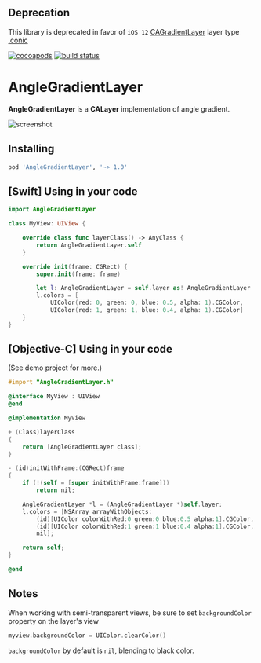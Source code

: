 ## Deprecation

This library is deprecated in favor of `iOS 12` [CAGradientLayer](https://developer.apple.com/documentation/quartzcore/cagradientlayer) layer type [.conic](https://developer.apple.com/documentation/quartzcore/cagradientlayertype)


[![cocoapods](https://img.shields.io/cocoapods/v/AngleGradientLayer.svg)](https://cocoapods.org/pods/AngleGradientLayer)
[![build status](https://img.shields.io/travis/paiv/AngleGradientLayer.svg)](https://travis-ci.org/paiv/AngleGradientLayer)

# AngleGradientLayer

**AngleGradientLayer** is a **CALayer** implementation of angle gradient.

![screenshot](https://github.com/paiv/AngleGradientLayer/raw/master/screenshot.png)

## Installing

```ruby
pod 'AngleGradientLayer', '~> 1.0'
```

## [Swift] Using in your code

```swift
import AngleGradientLayer

class MyView: UIView {

    override class func layerClass() -> AnyClass {
        return AngleGradientLayer.self
    }

    override init(frame: CGRect) {
        super.init(frame: frame)

        let l: AngleGradientLayer = self.layer as! AngleGradientLayer
        l.colors = [
            UIColor(red: 0, green: 0, blue: 0.5, alpha: 1).CGColor,
            UIColor(red: 1, green: 1, blue: 0.4, alpha: 1).CGColor]
    }
}
```

## [Objective-C] Using in your code

(See demo project for more.)

```objective-c
#import "AngleGradientLayer.h"

@interface MyView : UIView
@end

@implementation MyView

+ (Class)layerClass
{
	return [AngleGradientLayer class];
}

- (id)initWithFrame:(CGRect)frame
{
	if (!(self = [super initWithFrame:frame]))
		return nil;

	AngleGradientLayer *l = (AngleGradientLayer *)self.layer;
	l.colors = [NSArray arrayWithObjects:
		(id)[UIColor colorWithRed:0 green:0 blue:0.5 alpha:1].CGColor,
		(id)[UIColor colorWithRed:1 green:1 blue:0.4 alpha:1].CGColor,
		nil];

	return self;
}

@end
```

## Notes

When working with semi-transparent views, be sure to set `backgroundColor` property on the layer's view

```swift
myview.backgroundColor = UIColor.clearColor()
```

`backgroundColor` by default is `nil`, blending to black color.
